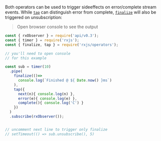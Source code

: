 <!--
name:
title:		tap vs finalize
pageTitle:	tap vs finalize — RxJS operators comparison + marble diagram
desc:		both can be used to
docsUrl:
-->

Both operators can be used to trigger sideeffects on error/complete stream events. While [`tap`](/rxjs/tap/) can distinguish error from complete, [`finalize`](/rxjs/finalize/) will also be triggered on unsubscription:

> Open browser console to see the output

```js
const { rxObserver } = require('api/v0.3');
const { timer } = require('rxjs');
const { finalize, tap } = require('rxjs/operators');

// you'll need to open console
// for this example

const sub = timer(10)
  .pipe(
    finalize(()=>
      console.log(`Finished @ ${ Date.now() }ms`)
    ),
    tap({
      next(n){ console.log(n) },
      error(e){ console.log(e) },
      complete(){ console.log('C') }
    })
  )
  .subscribe(rxObserver());


// uncomment next line to trigger only finalize
// setTimeout(() => sub.unsubscribe(), 5)

```
